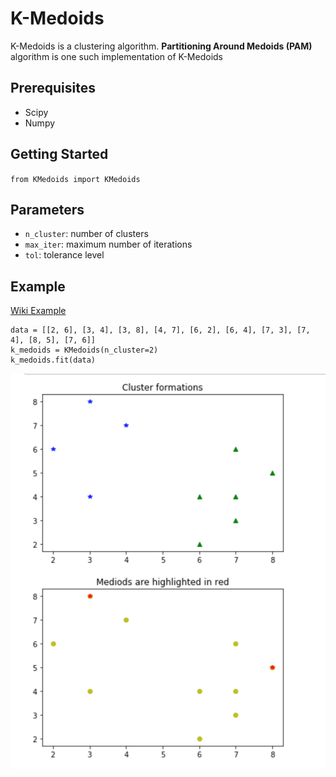 # K-Medoids 
K-Medoids is a clustering algorithm. **Partitioning Around Medoids (PAM)** algorithm is one such implementation of K-Medoids

## Prerequisites
  - Scipy
  - Numpy
 
## Getting Started
`from KMedoids import KMedoids`

## Parameters
- `n_cluster`: number of clusters
- `max_iter`: maximum number of iterations
- `tol`: tolerance level

## Example 
[Wiki Example](https://en.wikipedia.org/wiki/K-medoids#Demonstration_of_PAM)
```
data = [[2, 6], [3, 4], [3, 8], [4, 7], [6, 2], [6, 4], [7, 3], [7, 4], [8, 5], [7, 6]]
k_medoids = KMedoids(n_cluster=2)
k_medoids.fit(data)
```
![Visualization](visualization.png)
